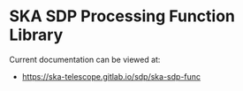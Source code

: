 # SKA SDP Processing Function Library

Current documentation can be viewed at:

- <https://ska-telescope.gitlab.io/sdp/ska-sdp-func>
